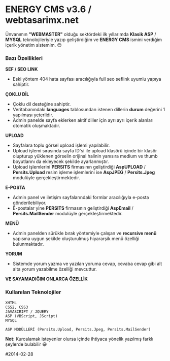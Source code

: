 # ENERGY CMS v3.6 / webtasarimx.net
 Ünvanımın **"WEBMASTER"** olduğu sektördeki ilk yıllarımda **Klasik ASP** / **MYSQL** teknolojileriyle yazıp geliştirdiğim
 ve **ENERGY CMS** ismini verdiğim içerik yönetim sistemim. 😊

### Bazı Özellikleri
**SEF / SEO LINK**
- Eski yöntem 404 hata sayfası aracılığıyla full seo seflink uyumlu yapıya sahiptir.

**ÇOKLU DİL**
- Çoklu dil desteğine sahiptir.
- Veritabanındaki **languages** tablosundan istenen dillerin **durum** değerini 1 yapılması yeterlidir.
- Admin panelde sayfa eklerken aktif diller için ayrı ayrı içerik alanları otomatik oluşmaktadır.

**UPLOAD**
- Sayfalara toplu görsel upload işlemi yapılabilir.
- Upload işlemi sırasında sayfa ID'si ile upload klasörü içinde bir klasör olupturup yüklenen görselin orijinal halinin yanısıra medium ve thumb boyutlarını da ekleyecek şekilde ayarlanmıştır.
- Upload işlemlerini **PERSITS** firmasının geliştirdiği **AspUPLOAD** / **Persits.Upload** resim işleme işlemlerini ise **AspJPEG** / **Persits.Jpeg** modulüyle gerçekleştirmektedir.

**E-POSTA**
- Admin panel ve iletişim sayfalarındaki formlar aracılığıyla e-posta gönderilebiliyor.
- E-postalar yine **PERSITS** firmasının geliştirdiği **AspEmail** / **Persits.MailSender** modulüyle gerçekleştirmektedir.

**MENÜ**
- Admin panelden sürükle bırak yöntemiyle çalışan ve **recursive menü** yapısına uygun şekilde oluşturulmuş hiyararşik menü özelliği bulunmaktadır.

**YORUM**
- Sistemde yorum yazma ve yazılan yoruma cevap, cevaba cevap gibi alt alta yorum yazabilme özelliği mevcuttur.


**VE SAYAMADIĞIM ONLARCA ÖZELLİK**

### Kullanılan Teknolojiler

```
XHTML
CSS2, CSS3
JAVASCRIPT / JQUERY
ASP (VBScript, JScript)
MYSQL

ASP MODÜLLERİ (Persits.Upload, Persits.Jpeg, Persits.MailSender)
```


 **Not:** Kurcalamak isteyenler olursa içinde ihtiyaca yönelik yazılmış farklı şeylerde bulabilir 😀

\#2014-02-28
